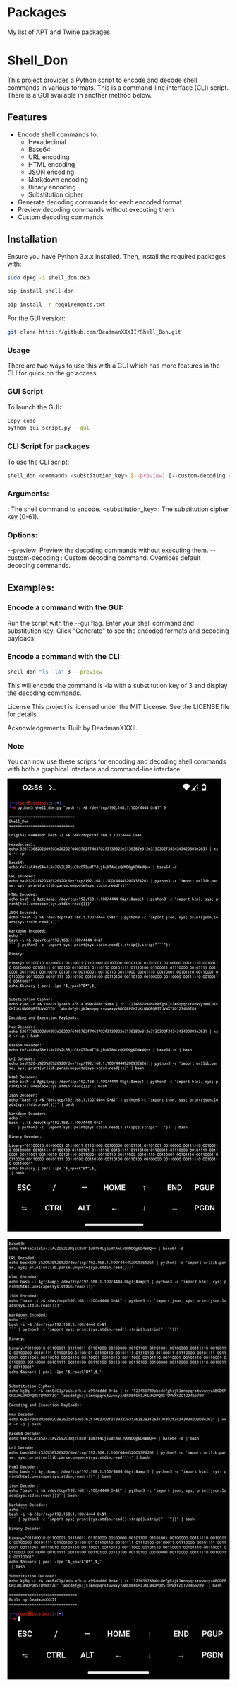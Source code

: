 # Packages
My list of APT and Twine packages

# Shell_Don

This project provides a Python script to encode and decode shell commands in various formats.  This is a command-line interface (CLI) script.
There is a GUI available in another method below.

## Features

- Encode shell commands to:
  - Hexadecimal
  - Base64
  - URL encoding
  - HTML encoding
  - JSON encoding
  - Markdown encoding
  - Binary encoding
  - Substitution cipher
- Generate decoding commands for each encoded format
- Preview decoding commands without executing them
- Custom decoding commands

## Installation

Ensure you have Python 3.x.x installed. Then, install the required packages with:

```bash
sudo dpkg -i shell_don.deb
```

```bash
pip install shell-don
```

```bash
pip install -r requirements.txt
```

For the GUI version:
```bash
git clone https://github.com/DeadmanXXXII/Shell_Don.git
```

### Usage

There are two ways to use this with a GUI which has more features in the CLI for quick on the go access:

### GUI Script

To launch the GUI:

```bash
Copy code
python gui_script.py --gui
```

### CLI Script for packages

To use the CLI script:

```bash
shell_don <command> <substitution_key> [--preview] [--custom-decoding <command>]
```

### Arguments:

<command>: The shell command to encode.
<substitution_key>: The substitution cipher key (0-61).

### Options:

--preview: Preview the decoding commands without executing them.
--custom-decoding <command>: Custom decoding command. Overrides default decoding commands.

## Examples:

### Encode a command with the GUI:
Run the script with the --gui flag.
Enter your shell command and substitution key.
Click "Generate" to see the encoded formats and decoding payloads.

### Encode a command with the CLI:

```bash
shell_don "ls -la" 3 --preview
```


This will encode the command ls -la with a substitution key of 3 and display the decoding commands.

License
This project is licensed under the MIT License. See the LICENSE file for details.

Acknowledgements:
Built by DeadmanXXXII.


### Note

You can now use these scripts for encoding and decoding shell commands with both a graphical interface and command-line interface.

![Usage](https://raw.githubusercontent.com/DeadmanXXXII/Shell_Don/main/Nethunter-use_OP_Top.png)

![Usage](https://raw.githubusercontent.com/DeadmanXXXII/Shell_Don/main/Nethunter-use_OP_bottom.png)





